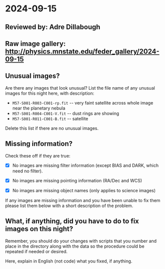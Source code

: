 # 2024-09-15

## Reviewed by:   Adre Dillabough

## Raw image gallery: http://physics.mnstate.edu/feder_gallery/2024-09-15

## Unusual images?

Are there any images that look unusual? List the file name of any unusual images for this night here, with description:
 
+ `M57-S001-R003-C001-rp.fit` -- very faint satellite across whole image near the planetary nebula
+ `M57-S001-R004-C001-V.fit` -- dust rings are showing 
+ `M57-S001-R011-C001-B.fit` -- satellite

Delete this list if there are no unusual images.

## Missing information?

Check these off if they are true:

- [x] No images are missing filter information (except BIAS and DARK, which need no filter).
- [x] No images are missing pointing information (RA/Dec and WCS)
- [x] No images are missing object names (only applies to science images)


If any images are missing information and you have been unable to fix them please list
them below with a short description of the problem.



## What, if anything, did you have to do to fix images on this night?

Remember, you should do your changes with scripts that you number and place in the
directory along with the data so the procedure could be repeated if needed or
desired.

Here, explain in English (not code) what you fixed, if anything.
